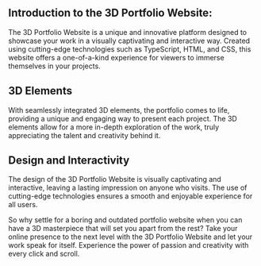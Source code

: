 ## Introduction to the 3D Portfolio Website:

The 3D Portfolio Website is a unique and innovative platform designed to showcase your work in a visually captivating and interactive way. Created using cutting-edge technologies such as TypeScript, HTML, and CSS, this website offers a one-of-a-kind experience for viewers to immerse themselves in your projects.

## 3D Elements

With seamlessly integrated 3D elements, the portfolio comes to life, providing a unique and engaging way to present each project. The 3D elements allow for a more in-depth exploration of the work, truly appreciating the talent and creativity behind it.

## Design and Interactivity

The design of the 3D Portfolio Website is visually captivating and interactive, leaving a lasting impression on anyone who visits. The use of cutting-edge technologies ensures a smooth and enjoyable experience for all users.

So why settle for a boring and outdated portfolio website when you can have a 3D masterpiece that will set you apart from the rest? Take your online presence to the next level with the 3D Portfolio Website and let your work speak for itself. Experience the power of passion and creativity with every click and scroll.
